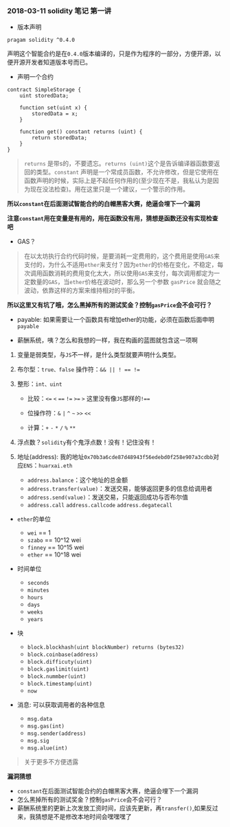 ### 2018-03-11 solidity 笔记  第一讲


+ 版本声明

```
pragam solidity ^0.4.0
```

声明这个智能合约是在`0.4.0`版本编译的，只是作为程序的一部分，方便开源，以便开源开发者知道版本号而已。

+ 声明一个合约

```
contract SimpleStorage {
    uint storedData;

    function set(uint x) {
        storedData = x;
    }

    function get() constant returns (uint) {
        return storedData;
    }
}
```

> `returns` 是带s的，不要遗忘。`returns (uint)`这个是告诉编译器函数要返回的类型。`constant` 声明是一个常成员函数，不允许修改，但是它使用在函数声明的时候，实际上是不起任何作用的(至少现在不是，我私认为是因为现在没法检查)。用在这里只是一个建议，一个警示的作用。

**所以`constant`在后面测试智能合约的白帽黑客大赛，绝逼会埋下一个漏洞**

**注意`constant`用在变量是有用的，用在函数没有用，猜想是函数还没有实现检查吧**

+ GAS？

> 在以太坊执行合约代码时候，是要消耗一定费用的，这个费用是使用`GAS`来支付的，为什么不适用`ether`来支付？因为`ether`的价格在变化，不稳定，每次调用函数消耗的费用变化太大，所以使用`GAS`来支付，每次调用都定为一定数量的`GAS`，当`ether`价格在波动时，那么另一个参数 `gasPrice` 就会随之波动，依靠这样的方案来维持相对的平衡。

**所以这里又有坑了哦，怎么黑掉所有的测试奖金？控制`gasPrice`会不会可行？**

+ payable: 如果需要让一个函数具有增加ether的功能，必须在函数后面申明 `payable`

+ 薪酬系统，咦？怎么和我想的一样，我在构画的蓝图就包含这一项啊

1. 变量是弱类型，与`JS`不一样，是什么类型就要声明什么类型。

2. 布尔型：`true、false` 操作符：`&& || ! == !=`

3. 整形：`int、uint`
	
	* 比较：`<=` `<` `==` `!=` `>=` `>` 这里没有像`JS`那样的`!==`
	
	* 位操作符：`&` `|` `^` `~` `>>` `<<`
	
	* 计算：`+` `-` `*` `/` `%` `**`
	
4. 浮点数？`solidity`有个鬼浮点数！没有！记住没有！

5. 地址(address): 我的地址`0x70b3a6cde87d48943f56edebd0f258e907a3cdbb`对应`ENS`：`huarxai.eth`
	
	* `address.balance`：这个地址的总金额
	* `address.transfer(value)`：发送交易，能够返回更多的信息给调用者
	* `address.send(value)`：发送交易，只能返回成功与否布尔值
	* `address.call` `address.callcode` `address.degatecall`

+ `ether`的单位
	* `wei`  == 1
	* `szabo` == 10^12 wei
	* `finney` == 10^15 wei
	* `ether` == 10^18 wei

+ 时间单位
	* `seconds`
	* `minutes`
	* `hours`
	* `days`
	* `weeks`
	* `years`
	
+ 块
	* `block.blockhash(uint blockNumber) returns (bytes32)`
	* `block.coinbase(address)`
	* `block.difficuty(uint)`
	* `block.gaslimit(uint)`
	* `block.nummber(uint)`
	* `block.timestamp(uint)`
	* `now`

+ 消息: 可以获取调用者的各种信息
	* `msg.data`
	* `msg.gas(int)`
	* `msg.sender(address)`
	* `msg.sig`
	* `msg.alue(int)`

> 关于更多不方便透露


	
**漏洞猜想**

+ `constant`在后面测试智能合约的白帽黑客大赛，绝逼会埋下一个漏洞
+ 怎么黑掉所有的测试奖金？控制`gasPrice`会不会可行？
+ 薪酬系统里的更新上次发放工资时间，应该先更新，再`transfer()`,如果反过来，我猜想是不是修改本地时间会嘿嘿嘿了